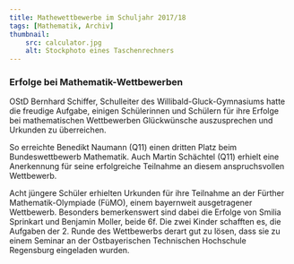 ```yaml
---
title: Mathewettbewerbe im Schuljahr 2017/18
tags: [Mathematik, Archiv]
thumbnail: 
    src: calculator.jpg
    alt: Stockphoto eines Taschenrechners
---
```

<h3>
    Erfolge bei Mathematik-Wettbewerben
</h3>

<p>
    OStD Bernhard Schiffer, Schulleiter des Willibald-Gluck-Gymnasiums hatte die freudige Aufgabe, einigen Schülerinnen
    und Schülern für ihre Erfolge bei mathematischen Wettbewerben Glückwünsche auszusprechen und Urkunden zu
    überreichen.
</p>
<p>
    So erreichte Benedikt Naumann (Q11) einen dritten Platz beim Bundeswettbewerb Mathematik. Auch Martin Schächtel
    (Q11) erhielt eine Anerkennung für seine erfolgreiche Teilnahme an diesem anspruchsvollen Wettbewerb.
</p>
<p>
    Acht jüngere Schüler erhielten Urkunden für ihre Teilnahme an der Fürther Mathematik-Olympiade (FüMO), einem
    bayernweit ausgetragener Wettbewerb. Besonders bemerkenswert sind dabei die Erfolge von Smilia Sprinkart und
    Benjamin Moller, beide 6f. Die zwei Kinder schafften es, die Aufgaben der 2. Runde des Wettbewerbs derart gut zu
    lösen, dass sie zu einem Seminar an der Ostbayerischen Technischen Hochschule Regensburg eingeladen wurden.
</p>